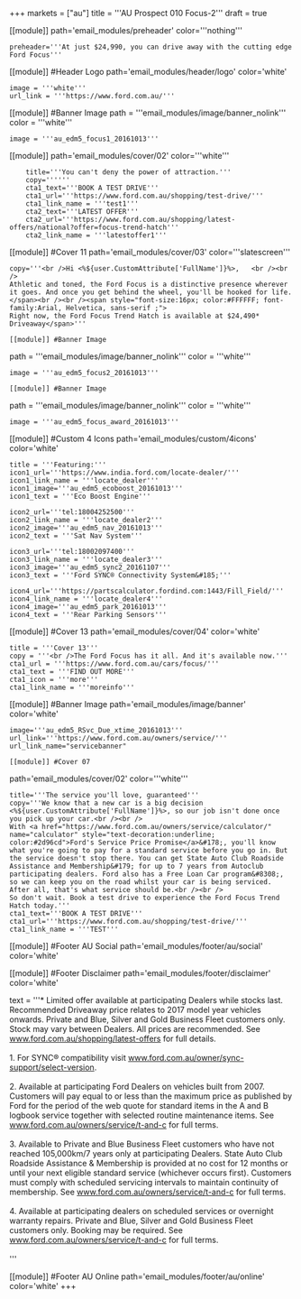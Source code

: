 +++
markets = ["au"]
title = '''AU Prospect 010 Focus-2'''
draft = true

[[module]]
path='email_modules/preheader'
color='''nothing'''

	preheader='''At just $24,990, you can drive away with the cutting edge Ford Focus'''

[[module]] #Header Logo
path='email_modules/header/logo'
color='white'

	image = '''white'''
	url_link = '''https://www.ford.com.au/'''

[[module]] #Banner Image
path = '''email_modules/image/banner_nolink'''
color = '''white'''

	image = '''au_edm5_focus1_20161013'''

[[module]]
path='email_modules/cover/02'
color='''white'''

		title='''You can't deny the power of attraction.'''
		copy=''''''
		cta1_text='''BOOK A TEST DRIVE'''
		cta1_url='''https://www.ford.com.au/shopping/test-drive/'''
		cta1_link_name = '''test1'''
		cta2_text='''LATEST OFFER'''
		cta2_url='''https://www.ford.com.au/shopping/latest-offers/national?offer=focus-trend-hatch'''
		cta2_link_name = '''latestoffer1'''

[[module]] #Cover 11
path='email_modules/cover/03'
color='''slatescreen'''
	
	copy='''<br />Hi <%${user.CustomAttribute['FullName']}%>,	<br /><br />
	Athletic and toned, the Ford Focus is a distinctive presence wherever it goes. And once you get behind the wheel, you'll be hooked for life. </span><br /><br /><span style="font-size:16px; color:#FFFFFF; font-family:Arial, Helvetica, sans-serif ;">
	Right now, the Ford Focus Trend Hatch is available at $24,490* Driveaway</span>'''

	[[module]] #Banner Image
path = '''email_modules/image/banner_nolink'''
color = '''white'''

	image = '''au_edm5_focus2_20161013'''
	
	[[module]] #Banner Image
path = '''email_modules/image/banner_nolink'''
color = '''white'''

	image = '''au_edm5_focus_award_20161013'''

[[module]] #Custom 4 Icons
path='email_modules/custom/4icons'
color='white'

	title = '''Featuring:'''
	icon1_url='''https://www.india.ford.com/locate-dealer/'''
	icon1_link_name = '''locate_dealer'''
	icon1_image='''au_edm5_ecoboost_20161013'''
	icon1_text = '''Eco Boost Engine'''

	icon2_url='''tel:18004252500'''
	icon2_link_name = '''locate_dealer2'''
	icon2_image='''au_edm5_nav_20161013'''
	icon2_text = '''Sat Nav System'''

	icon3_url='''tel:18002097400'''
	icon3_link_name = '''locate_dealer3'''
	icon3_image='''au_edm5_sync2_20161107'''
	icon3_text = '''Ford SYNC® Connectivity System&#185;'''

	icon4_url='''https://partscalculator.fordind.com:1443/Fill_Field/'''
	icon4_link_name = '''locate_dealer4'''
	icon4_image='''au_edm5_park_20161013'''
	icon4_text = '''Rear Parking Sensors'''
 
[[module]] #Cover 13
path='email_modules/cover/04'
color='white'

	title = '''Cover 13'''
	copy = '''<br />The Ford Focus has it all. And it's available now.'''
	cta1_url = '''https://www.ford.com.au/cars/focus/'''
	cta1_text = '''FIND OUT MORE'''
	cta1_icon = '''more'''
	cta1_link_name = '''moreinfo'''
	
	
[[module]] #Banner Image
path='email_modules/image/banner'
color='white'

	image='''au_edm5_RSvc_Due_xtime_20161013'''
	url_link='''https://www.ford.com.au/owners/service/'''
	url_link_name="servicebanner"

	[[module]] #Cover 07
path='email_modules/cover/02'
color='''white'''

	title='''The service you'll love, guaranteed'''
	copy='''We know that a new car is a big decision <%${user.CustomAttribute['FullName']}%>, so our job isn't done once you pick up your car.<br /><br />
	With <a href="https://www.ford.com.au/owners/service/calculator/" name="calculator" style="text-decoration:underline; color:#2d96cd">Ford's Service Price Promise</a>&#178;, you'll know what you're going to pay for a standard service before you go in. But the service doesn't stop there. You can get State Auto Club Roadside Assistance and Membership&#179; for up to 7 years from Autoclub participating dealers. Ford also has a Free Loan Car program&#8308;, so we can keep you on the road whilst your car is being serviced. After all, that's what service should be.<br /><br />
	So don't wait. Book a test drive to experience the Ford Focus Trend Hatch today.'''
	cta1_text='''BOOK A TEST DRIVE'''
	cta1_url='''https://www.ford.com.au/shopping/test-drive/'''
	cta1_link_name = '''TEST'''
	

[[module]] #Footer AU Social
path='email_modules/footer/au/social'
color='white'

[[module]] #Footer Disclaimer
path='email_modules/footer/disclaimer'
color='white'

 text = '''* Limited offer available at participating Dealers while stocks last. Recommended Driveaway price relates to 2017 model year vehicles onwards. Private and Blue, Silver and Gold Business Fleet customers only. Stock may vary between Dealers. All prices are recommended. See <a href="https://www.ford.com.au/shopping/latest-offers/" name="latest_offer2" style="text-decoration:underline; color:#91a4b1">www.ford.com.au/shopping/latest-offers</a> for full details.<br /><br />
	1. For SYNC® compatibility visit <a href="https://www.ford.com.au/owner/sync-support/select-version/" name="sync" style="text-decoration:underline; color:#91a4b1">www.ford.com.au/owner/sync-support/select-version</a>.<br /><br />
	2. Available at participating Ford Dealers on vehicles built from 2007. Customers will pay equal to or less than the maximum price as published by Ford for the period of the web quote for standard items in the A and B logbook service together with selected routine maintenance items. See <a href="https://www.ford.com.au/owners/service/t-and-c/" name="term1" style="text-decoration:underline; color:#91a4b1">www.ford.com.au/owners/service/t-and-c</a> for full terms.<br /><br />
	3. Available to Private and Blue Business Fleet customers who have not reached 105,000km/7 years only at participating Dealers. State Auto Club Roadside Assistance & Membership is provided at no cost for 12 months or until your next eligible standard service (whichever occurs first). Customers must comply with scheduled servicing intervals to maintain continuity of membership. See <a href="https://www.ford.com.au/owners/service/t-and-c/" name="term2" style="text-decoration:underline; color:#91a4b1">www.ford.com.au/owners/service/t-and-c</a> for full terms.<br /><br />
	4. Available at participating dealers on scheduled services or overnight warranty repairs. Private and Blue, Silver and Gold Business Fleet customers only. Booking may be required. See <a href="https://www.ford.com.au/owners/service/t-and-c/" name="term3" style="text-decoration:underline; color:#91a4b1">www.ford.com.au/owners/service/t-and-c</a> for full terms.<br /><br />'''
		
[[module]] #Footer AU Online
path='email_modules/footer/au/online'
color='white'
+++